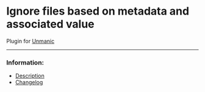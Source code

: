 # Ignore files based on metadata and associated value
Plugin for [Unmanic](https://github.com/Unmanic)

---

### Information:

- [Description](description.md)
- [Changelog](changelog.md)
